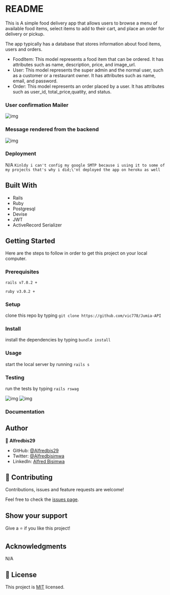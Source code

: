 # README
This is A simple food delivery app that allows users to browse a menu of available food items, select items to add to their cart, and place an order for delivery or pickup.

The app typically has a database that stores information about food items, users and orders.

  - FoodItem: This model represents a food item that can be ordered. It has attributes such as name, description, price, and image_url.
  - User: This model represents the super admin and the normal user, such as a customer or a restaurant owner. It has attributes such as name, email, and password.
  - Order: This model represents an order placed by a user. It  has attributes such as user_id, total_price,quatity, and status.
  
### User confirmation Mailer
![img](app/assets/images/screenshot.png)

### Message rendered from the backend 
![img](app/assets/images/screenshot2.png)

### Deployment
 N/A `Kinldy i can't config my google SMTP because i using it to some of my projects that's why i did;\'nt deployed the app on heroku as well`
## Built With

- Rails
- Ruby 
- Postgresql
- Devise
- JWT
- ActiveRecord Serializer

## Getting Started

Here are the steps to follow in order to get this project on your local computer.

### Prerequisites

`rails v7.0.2 +`

`ruby v3.0.2 +`

### Setup

clone this repo by typing `git clone https://github.com/vic778/Jumia-API`

### Install

install the dependencies by typing `bundle install`

### Usage

start the local server by running `rails s`

### Testing

run the tests by typing `rails rswag`

![img](app/assets/images/rswag.png)
![img](app/assets/images/rspec.png)


### Documentation


## Author

👤 **Alfredbis29**

- GitHub: [@Alfredbis29](https://github.com/Alfredbis29)
- Twitter: [@Alfredbisimwa](https://twitter.com/)
- LinkedIn: [Alfred Bisimwa](https://www.linkedin.com/in/alfred-bisimwa/)

## 🤝 Contributing


Contributions, issues and feature requests are welcome!

Feel free to check the [issues page](issues/).

## Show your support

Give a ⭐️ if you like this project!

## Acknowledgments

 N/A

## 📝 License

This project is [MIT](lic.url) licensed.

